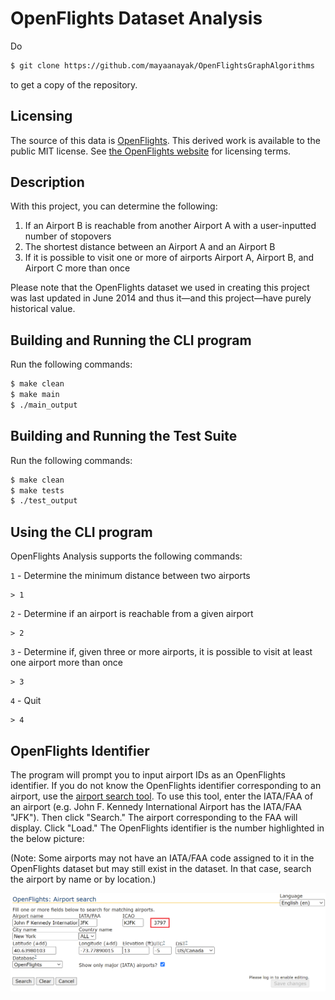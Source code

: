 # OpenFlights Dataset Analysis
Do

```bash
$ git clone https://github.com/mayaanayak/OpenFlightsGraphAlgorithms
```
to get a copy of the repository. 

## Licensing
The source of this data is [OpenFlights](openflights.org). This derived work is available to the public MIT license. See [the OpenFlights website](https://openflights.org/data.html#license) for licensing terms.

## Description

With this project, you can determine the following:
1. If an Airport B is reachable from another Airport A with a user-inputted number of stopovers
2. The shortest distance between an Airport A and an Airport B
3. If it is possible to visit one or more of airports Airport A, Airport B, and Airport C more than once

Please note that the OpenFlights dataset we used in creating this project was last updated in June 2014 and thus it—and this project—have purely historical value.

## Building and Running the CLI program

Run the following commands:
```bash
$ make clean
$ make main
$ ./main_output
```

## Building and Running the Test Suite
Run the following commands:
```bash
$ make clean
$ make tests
$ ./test_output
```

## Using the CLI program

OpenFlights Analysis supports the following commands:

`1` - Determine the minimum distance between two airports
```
> 1
```

`2` - Determine if an airport is reachable from a given airport
```
> 2
```

`3` - Determine if, given three or more airports, it is possible to visit at least one airport more than once
```
> 3
```

`4` - Quit
```
> 4
```

## OpenFlights Identifier

The program will prompt you to input airport IDs as an OpenFlights identifier. If you do not know the OpenFlights identifier corresponding to an airport, use the [airport search tool](https://openflights.org/html/apsearch). To use this tool, enter the IATA/FAA of an airport (e.g. John F. Kennedy International Airport has the IATA/FAA "JFK"). Then click "Search." The airport corresponding to the FAA will display. Click "Load." The OpenFlights identifier is the number highlighted in the below picture:

(Note: Some airports may not have an IATA/FAA code assigned to it in the OpenFlights dataset but may still exist in the dataset. In that case, search the airport by name or by location.)

![](RM1.png)
